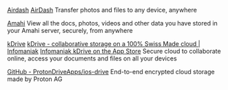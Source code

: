 
[Airdash](https://github.com/simonbengtsson/airdash)
[AirDash](https://airdash-project.web.app/)
Transfer photos and files to any device, anywhere

[Amahi](https://github.com/amahi/ios)
View all the docs, photos, videos and other data you have stored in your Amahi server, securely, from anywhere

[kDrive](https://github.com/Infomaniak/ios-kDrive)
[kDrive - collaborative storage on a 100% Swiss Made cloud | Infomaniak](https://www.infomaniak.com/en/kdrive)
[Infomaniak kDrive on the App Store](https://apps.apple.com/us/app/infomaniak-kdrive/id1482778676)
Secure cloud to collaborate online, access your documents and files on all your devices

[GitHub - ProtonDriveApps/ios-drive](https://github.com/ProtonDriveApps/ios-drive)
End-to-end encrypted cloud storage made by Proton AG
